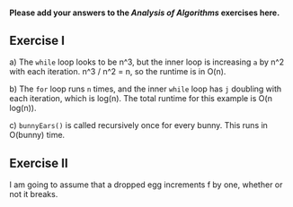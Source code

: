 #### Please add your answers to the ***Analysis of  Algorithms*** exercises here.

## Exercise I

a) The `while` loop looks to be n^3, but the inner loop is increasing `a` by n^2 with each iteration. n^3 / n^2 = n, so the runtime is in O(n).


b) The `for` loop runs `n` times, and the inner `while` loop has `j` doubling with each iteration, which is log(n). The total runtime for this example is O(n log(n)).


c) `bunnyEars()` is called recursively once for every bunny. This runs in O(bunny) time.

## Exercise II

I am going to assume that a dropped egg increments f by one, whether or not it breaks.